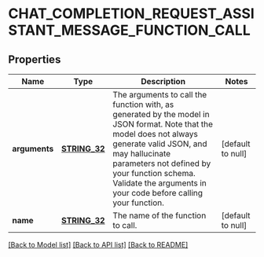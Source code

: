 # CHAT_COMPLETION_REQUEST_ASSISTANT_MESSAGE_FUNCTION_CALL

## Properties
Name | Type | Description | Notes
------------ | ------------- | ------------- | -------------
**arguments** | [**STRING_32**](STRING_32.md) | The arguments to call the function with, as generated by the model in JSON format. Note that the model does not always generate valid JSON, and may hallucinate parameters not defined by your function schema. Validate the arguments in your code before calling your function. | [default to null]
**name** | [**STRING_32**](STRING_32.md) | The name of the function to call. | [default to null]

[[Back to Model list]](../README.md#documentation-for-models) [[Back to API list]](../README.md#documentation-for-api-endpoints) [[Back to README]](../README.md)


